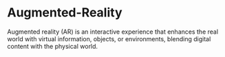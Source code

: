 # Augmented-Reality
Augmented reality (AR) is an interactive experience that enhances the real world with virtual information, objects, or environments, blending digital content with the physical world.
